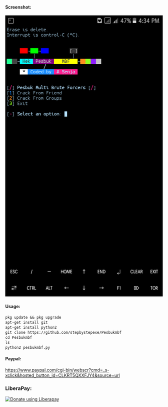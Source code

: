 #### Screenshot:
![](./Screenshot.png)
#### Usage:
```
pkg update && pkg upgrade
apt-get install git
apt-get install python2
git clone https://github.com/stepbystepexe/Pesbukmbf
cd Pesbukmbf
ls
python2 pesbukmbf.py
```
#### Paypal:
https://www.paypal.com/cgi-bin/webscr?cmd=_s-xclick&hosted_button_id=CLKRT5QXXFJY4&source=url
### LiberaPay:
<noscript><a href="https://liberapay.com/stepbystepexe/donate"><img alt="Donate using Liberapay" src="https://liberapay.com/assets/widgets/donate.svg"></a></noscript>

